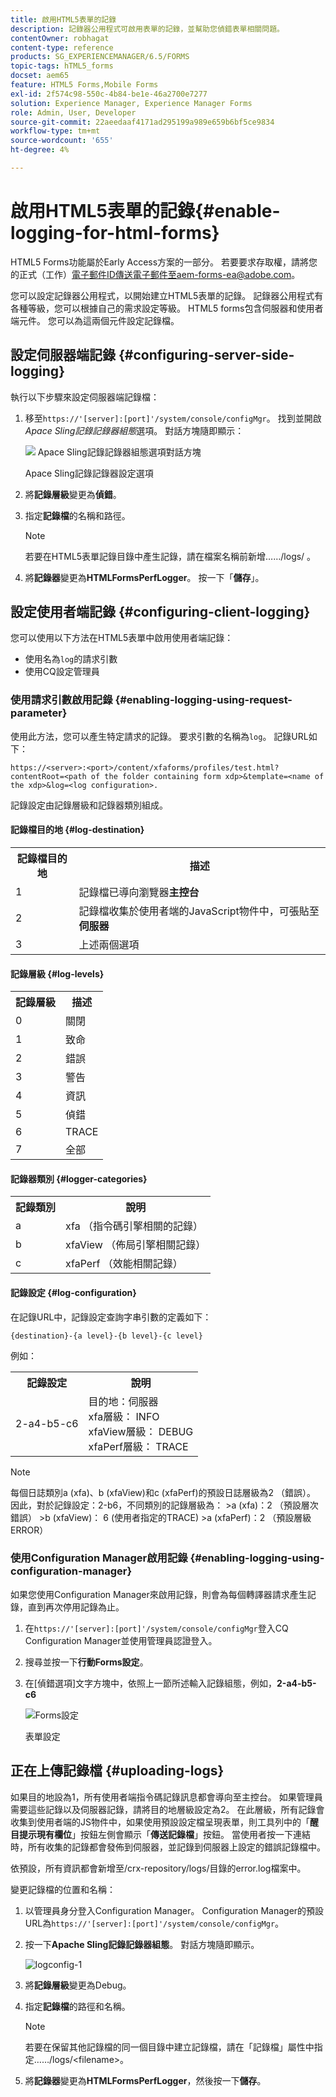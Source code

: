 ```yaml
---
title: 啟用HTML5表單的記錄
description: 記錄器公用程式可啟用表單的記錄，並幫助您偵錯表單相關問題。
contentOwner: robhagat
content-type: reference
products: SG_EXPERIENCEMANAGER/6.5/FORMS
topic-tags: hTML5_forms
docset: aem65
feature: HTML5 Forms,Mobile Forms
exl-id: 2f574c98-550c-4b84-be1e-46a2700e7277
solution: Experience Manager, Experience Manager Forms
role: Admin, User, Developer
source-git-commit: 22aeedaaf4171ad295199a989e659b6bf5ce9834
workflow-type: tm+mt
source-wordcount: '655'
ht-degree: 4%

---
```


# 啟用HTML5表單的記錄{#enable-logging-for-html-forms}

<span class="preview"> HTML5 Forms功能屬於Early Access方案的一部分。 若要要求存取權，請將您的正式（工作）電子郵件ID傳送電子郵件至aem-forms-ea@adobe.com。
</span>

您可以設定記錄器公用程式，以開始建立HTML5表單的記錄。 記錄器公用程式有各種等級，您可以根據自己的需求設定等級。 HTML5 forms包含伺服器和使用者端元件。 您可以為這兩個元件設定記錄檔。

## 設定伺服器端記錄 {#configuring-server-side-logging}

執行以下步驟來設定伺服器端記錄檔：

1. 移至`https://'[server]:[port]'/system/console/configMgr`。 找到並開啟&#x200B;*Apace Sling記錄記錄器組態*&#x200B;選項。 對話方塊隨即顯示：

   ![&#x200B; Apace Sling記錄記錄器組態選項對話方塊](assets/logconfig.png)

   Apace Sling記錄記錄器設定選項

1. 將&#x200B;**記錄層級**&#x200B;變更為&#x200B;**偵錯**。

1. 指定&#x200B;**記錄檔**&#x200B;的名稱和路徑。

   >[!NOTE]
   >
   >若要在HTML5表單記錄目錄中產生記錄，請在檔案名稱前新增……/logs/ 。

1. 將&#x200B;**記錄器**&#x200B;變更為&#x200B;**HTMLFormsPerfLogger**。 按一下「**儲存**」。

## 設定使用者端記錄 {#configuring-client-logging}

您可以使用以下方法在HTML5表單中啟用使用者端記錄：

* 使用名為`log`的請求引數
* 使用CQ設定管理員

### 使用請求引數啟用記錄 {#enabling-logging-using-request-parameter}

使用此方法，您可以產生特定請求的記錄。 要求引數的名稱為`log`。 記錄URL如下：

`https://<server>:<port>/content/xfaforms/profiles/test.html?contentRoot=<path of the folder containing form xdp>&template=<name of the xdp>&log=<log configuration>.`

記錄設定由記錄層級和記錄器類別組成。

#### 記錄檔目的地 {#log-destination}

<table>
 <tbody>
  <tr>
   <th><strong>記錄檔目的地</strong></th>
   <th><strong>描述</strong></th>
  </tr>
  <tr>
   <td>1</td>
   <td>記錄檔已導向瀏覽器<strong>主控台</strong></td>
  </tr>
  <tr>
   <td>2</td>
   <td>記錄檔收集於使用者端的JavaScript物件中，可張貼至<strong>伺服器</strong> </td>
  </tr>
  <tr>
   <td>3</td>
   <td>上述兩個選項<br /> </td>
  </tr>
 </tbody>
</table>

#### 記錄層級 {#log-levels}

<table>
 <tbody>
  <tr>
   <th>記錄層級</th>
   <th>描述</th>
  </tr>
  <tr>
   <td>0</td>
   <td>關閉<br type="_moz" /> </td>
  </tr>
  <tr>
   <td>1</td>
   <td>致命<br type="_moz" /> </td>
  </tr>
  <tr>
   <td>2</td>
   <td>錯誤<br type="_moz" /> </td>
  </tr>
  <tr>
   <td>3</td>
   <td>警告<br type="_moz" /> </td>
  </tr>
  <tr>
   <td>4</td>
   <td>資訊<br type="_moz" /> </td>
  </tr>
  <tr>
   <td>5</td>
   <td>偵錯<br type="_moz" /> </td>
  </tr>
  <tr>
   <td>6</td>
   <td>TRACE<br type="_moz" /> </td>
  </tr>
  <tr>
   <td>7</td>
   <td>全部<br type="_moz" /> </td>
  </tr>
 </tbody>
</table>

#### 記錄器類別 {#logger-categories}

<table>
 <tbody>
  <tr>
   <th>記錄類別</th>
   <th>說明</th>
  </tr>
  <tr>
   <td>a</td>
   <td>xfa （指令碼引擎相關的記錄）</td>
  </tr>
  <tr>
   <td>b</td>
   <td>xfaView （佈局引擎相關記錄）<br type="_moz" /> </td>
  </tr>
  <tr>
   <td>c</td>
   <td>xfaPerf （效能相關記錄）<br type="_moz" /> </td>
  </tr>
 </tbody>
</table>

#### 記錄設定 {#log-configuration}

在記錄URL中，記錄設定查詢字串引數的定義如下：

`{destination}-{a level}-{b level}-{c level}`

例如：

<table>
 <tbody>
  <tr>
   <th>記錄設定</th>
   <th>說明</th>
  </tr>
  <tr>
   <td>2-a4-b5-c6<br type="_moz" /> </td>
   <td>目的地：伺服器<br /> xfa層級： INFO<br /> xfaView層級： DEBUG<br /> xfaPerf層級： TRACE</td>
  </tr>
 </tbody>
</table>

>[!NOTE]
>
>每個日誌類別a (xfa)、b (xfaView)和c (xfaPerf)的預設日誌層級為2 （錯誤）。 因此，對於記錄設定：2-b6，不同類別的記錄層級為：
>&#x200B;>a (xfa)：2 （預設層次錯誤）
>&#x200B;>b (xfaView)： 6 (使用者指定的TRACE)
>&#x200B;>a (xfaPerf)：2 （預設層級ERROR）

### 使用Configuration Manager啟用記錄 {#enabling-logging-using-configuration-manager}

如果您使用Configuration Manager來啟用記錄，則會為每個轉譯器請求產生記錄，直到再次停用記錄為止。

1. 在`https://'[server]:[port]'/system/console/configMgr`登入CQ Configuration Manager並使用管理員認證登入。
1. 搜尋並按一下&#x200B;**行動Forms設定**。
1. 在[偵錯選項]文字方塊中，依照上一節所述輸入記錄組態，例如，**2-a4-b5-c6**

   ![Forms設定](assets/forms_configuration.png)

   表單設定

## 正在上傳記錄檔 {#uploading-logs}

如果目的地設為1，所有使用者端指令碼記錄訊息都會導向至主控台。 如果管理員需要這些記錄以及伺服器記錄，請將目的地層級設定為2。 在此層級，所有記錄會收集到使用者端的JS物件中，如果使用預設設定檔呈現表單，則工具列中的「**醒目提示現有欄位**」按鈕左側會顯示「**傳送記錄檔**」按鈕。 當使用者按一下連結時，所有收集的記錄都會發佈到伺服器，並記錄到伺服器上設定的錯誤記錄檔中。

依預設，所有資訊都會新增至/crx-repository/logs/目錄的error.log檔案中。

變更記錄檔的位置和名稱：

1. 以管理員身分登入Configuration Manager。 Configuration Manager的預設URL為`https://'[server]:[port]'/system/console/configMgr`。
1. 按一下&#x200B;**Apache Sling記錄記錄器組態**。 對話方塊隨即顯示。

   ![logconfig-1](assets/logconfig-1.png)

1. 將&#x200B;**記錄層級**&#x200B;變更為Debug。

1. 指定&#x200B;**記錄檔**&#x200B;的路徑和名稱。

   >[!NOTE]
   >
   >若要在保留其他記錄檔的同一個目錄中建立記錄檔，請在「記錄檔」屬性中指定……/logs/&lt;filename>。

1. 將&#x200B;**記錄器**&#x200B;變更為&#x200B;**HTMLFormsPerfLogger**，然後按一下&#x200B;**儲存**。

